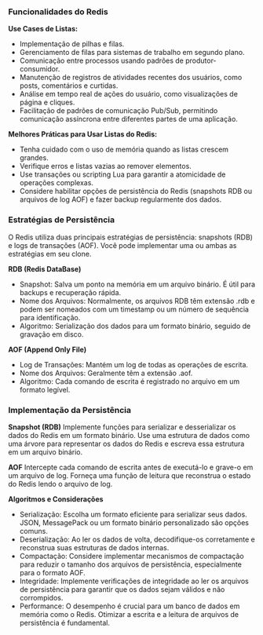 ### Funcionalidades do Redis

**Use Cases de Listas:**
- Implementação de pilhas e filas.
- Gerenciamento de filas para sistemas de trabalho em segundo plano.
- Comunicação entre processos usando padrões de produtor-consumidor.
- Manutenção de registros de atividades recentes dos usuários, como posts, comentários e curtidas.
- Análise em tempo real de ações do usuário, como visualizações de página e cliques.
- Facilitação de padrões de comunicação Pub/Sub, permitindo comunicação assíncrona entre diferentes partes de uma aplicação.

**Melhores Práticas para Usar Listas do Redis:**
- Tenha cuidado com o uso de memória quando as listas crescem grandes.
- Verifique erros e listas vazias ao remover elementos.
- Use transações ou scripting Lua para garantir a atomicidade de operações complexas.
- Considere habilitar opções de persistência do Redis (snapshots RDB ou arquivos de log AOF) e fazer backup regularmente dos dados.

### Estratégias de Persistência
O Redis utiliza duas principais estratégias de persistência: snapshots (RDB) e logs de transações (AOF). Você pode implementar uma ou ambas as estratégias em seu clone.

**RDB (Redis DataBase)**
- Snapshot: Salva um ponto na memória em um arquivo binário. É útil para backups e recuperação rápida.
- Nome dos Arquivos: Normalmente, os arquivos RDB têm extensão .rdb e podem ser nomeados com um timestamp ou um número de sequência para identificação.
- Algoritmo: Serialização dos dados para um formato binário, seguido de gravação em disco.

**AOF (Append Only File)**
- Log de Transações: Mantém um log de todas as operações de escrita.
- Nome dos Arquivos: Geralmente têm a extensão .aof.
- Algoritmo: Cada comando de escrita é registrado no arquivo em um formato legível.

### Implementação da Persistência
**Snapshot (RDB)**
Implemente funções para serializar e desserializar os dados do Redis em um formato binário.
Use uma estrutura de dados como uma árvore para representar os dados do Redis e escreva essa estrutura em um arquivo binário.

**AOF**
Intercepte cada comando de escrita antes de executá-lo e grave-o em um arquivo de log.
Forneça uma função de leitura que reconstrua o estado do Redis lendo o arquivo de log.

**Algoritmos e Considerações**
- Serialização: Escolha um formato eficiente para serializar seus dados. JSON, MessagePack ou um formato binário personalizado são opções comuns.
- Deserialização: Ao ler os dados de volta, decodifique-os corretamente e reconstrua suas estruturas de dados internas.
- Compactação: Considere implementar mecanismos de compactação para reduzir o tamanho dos arquivos de persistência, especialmente para o formato AOF.
- Integridade: Implemente verificações de integridade ao ler os arquivos de persistência para garantir que os dados sejam válidos e não corrompidos.
- Performance: O desempenho é crucial para um banco de dados em memória como o Redis. Otimizar a escrita e a leitura de arquivos de persistência é fundamental.